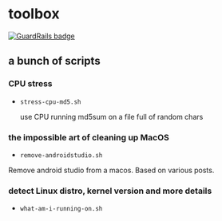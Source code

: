 # toolbox

[![GuardRails badge](https://badges.production.guardrails.io/bennythejudge/toolbox.svg)](https://www.guardrails.io)

## a bunch of scripts

### CPU stress

- `stress-cpu-md5.sh`

	use CPU running md5sum on a file full of random chars

### the impossible art of cleaning up MacOS

- `remove-androidstudio.sh`

Remove android studio from a macos. Based on various posts.


### detect Linux distro, kernel version and more details

- `what-am-i-running-on.sh`
	
